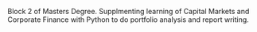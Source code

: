 Block 2 of Masters Degree. Supplmenting learning of Capital Markets and Corporate Finance with Python to do portfolio analysis and report writing.
